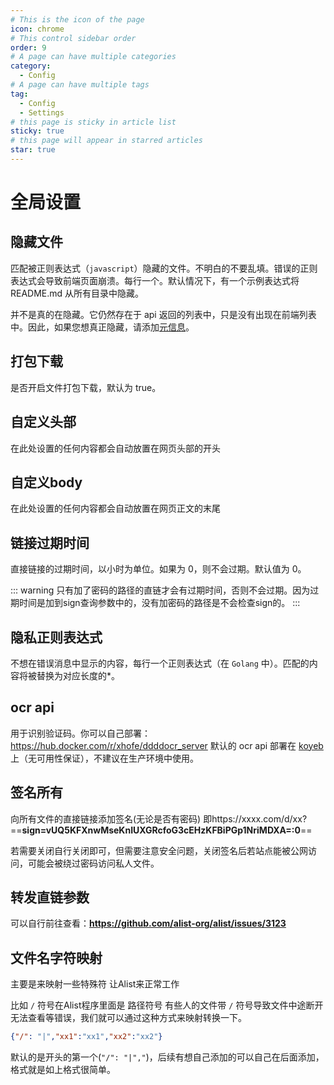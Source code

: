 ```yaml
---
# This is the icon of the page
icon: chrome
# This control sidebar order
order: 9
# A page can have multiple categories
category:
  - Config
# A page can have multiple tags
tag:
  - Config
  - Settings
# this page is sticky in article list
sticky: true
# this page will appear in starred articles
star: true
---
```


# 全局设置

## 隐藏文件

匹配被正则表达式（`javascript`）隐藏的文件。不明白的不要乱填。错误的正则表达式会导致前端页面崩溃。每行一个。默认情况下，有一个示例表达式将 README.md 从所有目录中隐藏。

并不是真的在隐藏。它仍然存在于 api 返回的列表中，只是没有出现在前端列表中。因此，如果您想真正隐藏，请添加[元信息](../guide/advanced/meta.md)。

## 打包下载

是否开启文件打包下载，默认为 true。

## 自定义头部

在此处设置的任何内容都会自动放置在网页头部的开头

## 自定义body

在此处设置的任何内容都会自动放置在网页正文的末尾

## 链接过期时间

直接链接的过期时间，以小时为单位。如果为 0，则不会过期。默认值为 0。

::: warning
只有加了密码的路径的直链才会有过期时间，否则不会过期。因为过期时间是加到sign查询参数中的，没有加密码的路径是不会检查sign的。
:::

## 隐私正则表达式

不想在错误消息中显示的内容，每行一个正则表达式（在 `Golang` 中）。匹配的内容将被替换为对应长度的*。

## ocr api

用于识别验证码。你可以自己部署：https://hub.docker.com/r/xhofe/ddddocr_server 默认的 ocr api 部署在 [koyeb](https://app.koyeb.com/) 上（无可用性保证），不建议在生产环境中使用。

## 签名所有

向所有文件的直接链接添加签名(无论是否有密码) 即https://xxxx.com/d/xx? ==**sign=vUQ5KFXnwMseKnIUXGRcfoG3cEHzKFBiPGp1NriMDXA=:0**== 

若需要关闭自行关闭即可，但需要注意安全问题，关闭签名后若站点能被公网访问，可能会被绕过密码访问私人文件。

## 转发直链参数

可以自行前往查看：**https://github.com/alist-org/alist/issues/3123**

## 文件名字符映射

主要是来映射一些特殊符 让Alist来正常工作

比如 `/` 符号在Alist程序里面是 路径符号 有些人的文件带 `/` 符号导致文件中途断开无法查看等错误，我们就可以通过这种方式来映射转换一下。

```json
{"/": "|","xx1":"xx1","xx2":"xx2"}
```

默认的是开头的第一个(`"/": "|","`)，后续有想自己添加的可以自己在后面添加，格式就是如上格式很简单。
